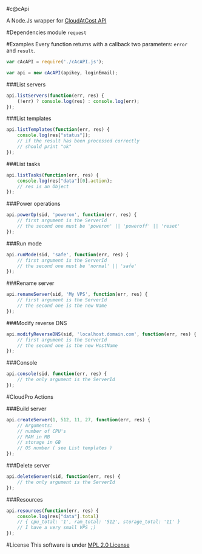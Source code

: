 #c@cApi

A Node.Js wrapper for [CloudAtCost API](https://github.com/cloudatcost/api) 

#Dependencies
module `request`

#Examples
Every function returns with a callback two parameters: `error` and `result`.


```js
var cAcAPI = require('./cAcAPI.js');

var api = new cAcAPI(apikey, loginEmail);
```

###List servers

```js
api.listServers(function(err, res) {
    (!err) ? console.log(res) : console.log(err);
});

```

###List templates

```js
api.listTemplates(function(err, res) {
    console.log(res["status"]);
    // if the result has been processed correctly
    // should print "ok"
});

```

###List tasks

```js
api.listTasks(function(err, res) {
    console.log(res["data"][0].action);
    // res is an Object
});

```

###Power operations

```js
api.powerOp(sid, 'poweron', function(err, res) {
    // first argument is the ServerId
    // the second one must be 'poweron' || 'poweroff' || 'reset'
});
```

###Run mode

```js
api.runMode(sid, 'safe', function(err, res) {
    // first argument is the ServerId
    // the second one must be 'normal' || 'safe'
});
```

###Rename server

```js
api.renameServer(sid, 'My VPS', function(err, res) {
    // first argument is the ServerId
    // the second one is the new Name
});
```

###Modify reverse DNS

```js
api.modifyReverseDNS(sid, 'localhost.domain.com', function(err, res) {
    // first argument is the ServerId
    // the second one is the new HostName
});
```

###Console

```js
api.console(sid, function(err, res) {
    // the only argument is the ServerId
});
```
#CloudPro Actions

###Build server

```js
api.createServer(1, 512, 11, 27, function(err, res) {
    // Arguments:
    // number of CPU's
    // RAM in MB
    // storage in GB
    // OS number ( see List templates )
});
```

###Delete server

```js
api.deleteServer(sid, function(err, res) {
    // the only argument is the ServerId
});
```

###Resources

```js
api.resources(function(err, res) {
    console.log(res["data"].total)
    // { cpu_total: '1', ram_total: '512', storage_total: '11' }
    // I have a very small VPS ;)
});

```


#License
This software is under [MPL 2.0 License](http://opensource.org/licenses/MPL-2.0) 